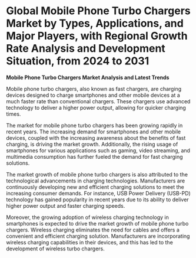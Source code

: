 <p><h1>Global Mobile Phone Turbo Chargers Market by Types, Applications, and Major Players, with Regional Growth Rate Analysis and Development Situation, from 2024 to 2031</h1></p><p><strong>Mobile Phone Turbo Chargers Market Analysis and Latest Trends</strong></p>
<p><p>Mobile phone turbo chargers, also known as fast chargers, are charging devices designed to charge smartphones and other mobile devices at a much faster rate than conventional chargers. These chargers use advanced technology to deliver a higher power output, allowing for quicker charging times.</p><p>The market for mobile phone turbo chargers has been growing rapidly in recent years. The increasing demand for smartphones and other mobile devices, coupled with the increasing awareness about the benefits of fast charging, is driving the market growth. Additionally, the rising usage of smartphones for various applications such as gaming, video streaming, and multimedia consumption has further fueled the demand for fast charging solutions.</p><p>The market growth of mobile phone turbo chargers is also attributed to the technological advancements in charging technologies. Manufacturers are continuously developing new and efficient charging solutions to meet the increasing consumer demands. For instance, USB Power Delivery (USB-PD) technology has gained popularity in recent years due to its ability to deliver higher power output and faster charging speeds.</p><p>Moreover, the growing adoption of wireless charging technology in smartphones is expected to drive the market growth of mobile phone turbo chargers. Wireless charging eliminates the need for cables and offers a convenient and efficient charging solution. Manufacturers are incorporating wireless charging capabilities in their devices, and this has led to the development of wireless turbo chargers.</p><p>The Mobile Phone Turbo Chargers Market is expected to grow at a CAGR of 12.10% during the forecast period. Factors such as the increasing demand for fast charging solutions, technological advancements, and the adoption of wireless charging technologies are likely to drive the market growth in the coming years.</p></p>
<p><strong>Get a Sample PDF of the Report:&nbsp; <a href="https://www.reportprime.com/enquiry/request-sample/3231">https://www.reportprime.com/enquiry/request-sample/3231</a></strong></p>
<p>&nbsp;</p>
<p><strong>Mobile Phone Turbo Chargers Major Market Players</strong></p>
<p><p>The mobile phone turbo charger market is highly competitive and has witnessed significant growth over the years due to the increasing demand for fast charging solutions. Some key players in this market include ASUS, HP, HTC, LG, Samsung, Sony, Xiaomi, APE Tech, AUKEY, Capdase International, Shenzhen DBK Electronics, FUJITSU, OnePlus, TCL Communication Technology, Xpower, and ZTE.</p><p>Samsung is one of the market leaders in the mobile phone turbo charger market. The company has a strong presence in the global market and has witnessed significant market growth. Samsung's turbo chargers are known for their fast charging capabilities and compatibility with a wide range of Samsung smartphones. The company has a diverse product portfolio and offers turbo chargers in various power capacities. Additionally, Samsung has been focusing on research and development to introduce innovative charging technologies, which further boosts its market growth. Samsung's sales revenue in 2020 was approximately $200 billion.</p><p>Xiaomi is another prominent player in the mobile phone turbo charger market. The company has gained a significant market share within a short period, owing to its affordable and high-performance turbo chargers. Xiaomi offers a wide range of turbo chargers that are compatible with various smartphones, including its own brand and other popular brands. Xiaomi's market growth can be attributed to its strong focus on product innovation, aggressive pricing strategies, and wide distribution network. The company's sales revenue in 2020 was around $37 billion.</p><p>Sony is a renowned player in the consumer electronics market, and its turbo chargers are highly regarded for their quality and performance. Sony offers turbo chargers with advanced features like intelligent adaptive charging and USB Power Delivery technology. The company's market growth is driven by its strong brand reputation, commitment to innovation, and focus on delivering a superior charging experience. Sony's sales revenue in 2020 was approximately $76 billion.</p><p>The mobile phone turbo charger market is projected to witness significant growth in the coming years due to the increasing adoption of smartphones and the need for fast charging solutions. Factors such as technological advancements, the introduction of wireless turbo chargers, and the rising demand for portable and compact chargers are expected to contribute to the market's growth. The market is estimated to reach a size of around $10 billion by 2025.</p></p>
<p>&nbsp;</p>
<p><strong>What Are The Key Opportunities For Mobile Phone Turbo Chargers Manufacturers?</strong></p>
<p><p>The Mobile Phone Turbo Chargers market has witnessed significant growth in recent years, driven by the increasing demand for fast-charging solutions for smartphones. The data suggests a positive outlook for the market, with a projected compound annual growth rate (CAGR) of around 8% during the forecast period. This growth can be attributed to the rising popularity of smartphones, the need for quick charging options, and advancements in charging technologies. Additionally, the market is expected to witness further expansion due to the increasing adoption of wireless charging solutions. Overall, the future outlook for the Mobile Phone Turbo Chargers market appears promising, with ample opportunities for market players to capitalize on.</p></p>
<p><strong>Inquire or Share Your Questions If Any Before Purchasing This Report: <a href="https://www.reportprime.com/enquiry/pre-order/3231">https://www.reportprime.com/enquiry/pre-order/3231</a></strong></p>
<p>&nbsp;</p>
<p><strong>Market Segmentation</strong></p>
<p><strong>The Mobile Phone Turbo Chargers Market Analysis by types is segmented into:</strong></p>
<p><ul><li>Wall Adapters</li><li>Power Banks</li><li>Car Chargers</li><li>Travel Adapters</li></ul></p>
<p><p>The mobile phone turbo chargers market offers various types of chargers to cater to different needs. Wall adapters are compact chargers that can be plugged into a wall socket for fast charging at home or office. Power banks are portable chargers that store energy and can be used on the go. Car chargers include USB ports that can be plugged into a car's cigarette lighter socket. Travel adapters are versatile chargers that support different plug types for charging in different countries. These options provide convenient charging solutions for mobile phone users.</p></p>
<p><strong>Purchase this Report:&nbsp;<a href="https://www.reportprime.com/checkout?id=3231&price=3590">https://www.reportprime.com/checkout?id=3231&price=3590</a></strong></p>
<p>&nbsp;</p>
<p><strong>The Mobile Phone Turbo Chargers Market Industry Research by Application is segmented into:</strong></p>
<p><ul><li>Aftermarket Accessories</li><li>In-Box Accessories</li></ul></p>
<p><p>The mobile phone turbo chargers market primarily caters to aftermarket accessories, which are additional products that customers can purchase separately to enhance their mobile phone charging capabilities. These turbo chargers offer faster charging speeds for mobile phones. In-box accessories refer to the accessories that are included with the mobile phone at the time of purchase. These may include a charger, cable, and other necessary items. Both aftermarket and in-box accessories contribute to the overall market for mobile phone turbo chargers.</p></p>
<p>&nbsp;</p>
<p><strong>In terms of Region, the Mobile Phone Turbo Chargers Market Players available by Region are:</strong></p>
<p>
    <p> <strong> North America: </strong>
        <ul>
            <li>United States</li>
            <li>Canada</li>
        </ul>
        </p> 
    <p> <strong> Europe: </strong>
        <ul>
            <li>Germany</li>
            <li>France</li>
            <li>U.K.</li>
            <li>Italy</li>
            <li>Russia</li>
        </ul>
        </p> 
    <p> <strong> Asia-Pacific: </strong>
        <ul>
            <li>China</li>
            <li>Japan</li>
            <li>South Korea</li>
            <li>India</li>
            <li>Australia</li>
            <li>China Taiwan</li>
            <li>Indonesia</li>
            <li>Thailand</li>
            <li>Malaysia</li>
        </ul>
        </p> 
    <p> <strong> Latin America: </strong>
        <ul>
            <li>Mexico</li>
            <li>Brazil</li>
            <li>Argentina Korea</li>
            <li>Colombia</li>
        </ul>
        </p> 
    <p> <strong> Middle East & Africa: </strong>
        <ul>
            <li>Turkey</li>
            <li>Saudi</li>
            <li>Arabia</li>
            <li>UAE</li>
            <li>Korea</li>
        </ul>
    </p>
    </p>
<p><p>The mobile phone turbo chargers market has witnessed significant growth globally, with North America (NA), Asia Pacific (APAC), Europe, United States (USA), and China emerging as key regions contributing to this expansion. Among these, APAC is anticipated to dominate the market and hold the largest market share, projected at X%, fueled by the substantial presence of smartphone users and the growing demand for fast charging solutions. Following APAC, North America and Europe are expected to secure significant market shares of X% and X% respectively, while the USA and China are projected to exhibit considerable growth rates at X% and X% respectively, in the coming years.</p></p>
<p><strong>Purchase this Report: <a href="https://www.reportprime.com/checkout?id=3231&price=3590">https://www.reportprime.com/checkout?id=3231&price=3590</a></strong></p>
<p>&nbsp;<strong>Get a Sample PDF of the Report:&nbsp;&nbsp;<a href="https://www.reportprime.com/enquiry/request-sample/3231">https://www.reportprime.com/enquiry/request-sample/3231</a></strong></p>
<p><strong></strong></p>
<p>Check more reports on https://www.reportprime.com/</p>